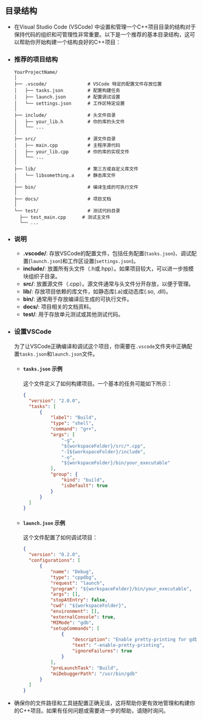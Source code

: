 ## 目录结构
- 在Visual Studio Code (VSCode) 中设置和管理一个C++项目目录的结构对于保持代码的组织和可管理性非常重要。以下是一个推荐的基本目录结构，这可以帮助你开始构建一个结构良好的C++项目：
- ### 推荐的项目结构
  ```
  YourProjectName/
  │
  ├── .vscode/               # VSCode 特定的配置文件存放位置
  │   ├── tasks.json         # 配置构建任务
  │   ├── launch.json        # 配置调试设置
  │   └── settings.json      # 工作区特定设置
  │
  ├── include/               # 头文件目录
  │   ├── your_lib.h         # 你的库的头文件
  │   └── ...
  │
  ├── src/                   # 源文件目录
  │   ├── main.cpp           # 主程序源代码
  │   ├── your_lib.cpp       # 你的库的实现文件
  │   └── ...
  │
  ├── lib/                   # 第三方或自定义库文件
  │   └── libsomething.a     # 静态库文件
  │
  ├── bin/                   # 编译生成的可执行文件
  │
  ├── docs/                  # 项目文档
  │
  └── test/                  # 测试代码目录
    ├── test_main.cpp      # 测试主文件
    └── ...
  ```
- ### 说明
	- **.vscode/**: 存放VSCode的配置文件，包括任务配置(`tasks.json`)、调试配置(`launch.json`)和工作区设置(`settings.json`)。
	- **include/**: 放置所有头文件（.h或.hpp）。如果项目较大，可以进一步按模块组织子目录。
	- **src/**: 放置源文件（.cpp）。源文件通常与头文件分开存放，以便于管理。
	- **lib/**: 存放项目依赖的库文件，如静态库(.a)或动态库(.so, .dll)。
	- **bin/**: 通常用于存放编译后生成的可执行文件。
	- **docs/**: 项目相关的文档资料。
	- **test/**: 用于存放单元测试或其他测试代码。
- ### 设置VSCode
  为了让VSCode正确编译和调试这个项目，你需要在`.vscode`文件夹中正确配置`tasks.json`和`launch.json`文件。
	- #### `tasks.json` 示例
	  这个文件定义了如何构建项目。一个基本的任务可能如下所示：
	  ```json
	  {
	    "version": "2.0.0",
	    "tasks": [
	        {
	            "label": "Build",
	            "type": "shell",
	            "command": "g++",
	            "args": [
	                "-g",
	                "${workspaceFolder}/src/*.cpp",
	                "-I${workspaceFolder}/include",
	                "-o",
	                "${workspaceFolder}/bin/your_executable"
	            ],
	            "group": {
	                "kind": "build",
	                "isDefault": true
	            }
	        }
	    ]
	  }
	  ```
	- #### `launch.json` 示例
	  这个文件配置了如何调试项目：
	  ```json
	  {
	    "version": "0.2.0",
	    "configurations": [
	        {
	            "name": "Debug",
	            "type": "cppdbg",
	            "request": "launch",
	            "program": "${workspaceFolder}/bin/your_executable",
	            "args": [],
	            "stopAtEntry": false,
	            "cwd": "${workspaceFolder}",
	            "environment": [],
	            "externalConsole": true,
	            "MIMode": "gdb",
	            "setupCommands": [
	                {
	                    "description": "Enable pretty-printing for gdb",
	                    "text": "-enable-pretty-printing",
	                    "ignoreFailures": true
	                }
	            ],
	            "preLaunchTask": "Build",
	            "miDebuggerPath": "/usr/bin/gdb"
	        }
	    ]
	  }
	  ```
- 确保你的文件路径和工具链配置正确无误，这将帮助你更有效地管理和构建你的C++项目。如果有任何问题或需要进一步的帮助，请随时询问。